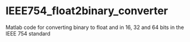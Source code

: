 # IEEE754_float2binary_converter
Matlab code for converting binary to float and in 16, 32 and 64 bits in the IEEE 754 standard
